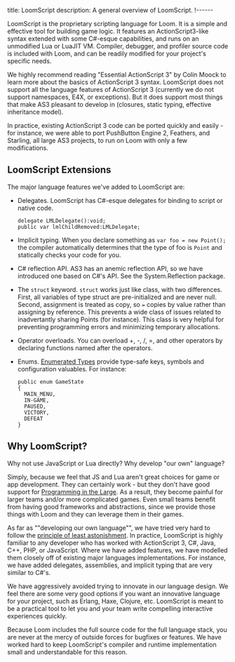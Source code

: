 title: LoomScript
description: A general overview of LoomScript.
!------

LoomScript is the proprietary scripting language for Loom. It is a simple and effective tool for building game logic. It features an ActionScript3-like syntax extended with some C#-esque capabilities, and runs on an unmodified Lua or LuaJIT VM. Compiler, debugger, and profiler source code is included with Loom, and can be readily modified for your project's specific needs.

We highly recommend reading "Essential ActionScript 3" by Colin Moock to learn more about the basics of ActionScript 3 syntax. LoomScript does not support all the language features of ActionScript 3 (currently we do not support namespaces, E4X, or exceptions). But it does support most things that make AS3 pleasant to develop in (closures, static typing, effective inheritance model).

In practice, existing ActionScript 3 code can be ported quickly and easily - for instance, we were able to port PushButton Engine 2, Feathers, and Starling, all large AS3 projects, to run on Loom with only a few modifications.

## LoomScript Extensions
The major language features we've added to LoomScript are:

* Delegates. LoomScript has C#-esque delegates for binding to script or native code.

    ~~~
    delegate LMLDelegate():void;
    public var lmlChildRemoved:LMLDelegate;
    ~~~

* Implicit typing. When you declare something as `var foo = new Point();` the compiler automatically determines that the type of foo is `Point` and statically checks your code for you.

* C# reflection API. AS3 has an anemic reflection API, so we have introduced one based on C#'s API. See the System.Reflection package.

* The `struct` keyword. `struct` works just like class, with two differences. First, all variables of type struct are pre-initialized and are never null. Second, assignment is treated as copy, so `=` copies by value rather than assigning by reference. This prevents a wide class of issues related to inadvertantly sharing Points (for instance). This class is very helpful for preventing programming errors and minimizing temporary allocations.

* Operator overloads. You can overload +, -, /, =, and other operators by declaring functions named after the operators.

* Enums. [Enumerated Types](http://en.wikipedia.org/wiki/Enumerated_type) provide type-safe keys, symbols and configuration valuables. For instance:

    ~~~
    public enum GameState
    {
      MAIN_MENU,
      IN-GAME,
      PAUSED,
      VICTORY,
      DEFEAT
    }
    ~~~

## Why LoomScript?
Why not use JavaScript or Lua directly? Why develop "our own" language?

Simply, because we feel that JS and Lua aren't great choices for game or app development. They can certainly work - but they don't have good support for [Programming in the Large](http://en.wikipedia.org/wiki/Programming_in_the_large). As a result, they become painful for larger teams and/or more complicated games. Even small teams benefit from having good frameworks and abstractions, since we provide those things with Loom and they can leverage them in their games.

As far as ""developing our own language"", we have tried very hard to follow the [principle of least astonishment](http://en.wikipedia.org/wiki/Principle_of_least_astonishment). In practice, LoomScript is highly familiar to any developer who has worked with ActionScript 3, C#, Java, C++, PHP, or JavaScript. Where we have added features, we have modelled them closely off of existing major languages implementations. For instance, we have added delegates, assemblies, and implicit typing that are very similar to C#'s. 

We have aggressively avoided trying to innovate in our language design. We feel there are some very good options if you want an innovative language for your project, such as Erlang, Haxe, Clojure, etc. LoomScript is meant to be a practical tool to let you and your team write compelling interactive experiences quickly.

Because Loom includes the full source code for the full language stack, you are never at the mercy of outside forces for bugfixes or features. We have worked hard to keep LoomScript's compiler and runtime implementation small and understandable for this reason.

